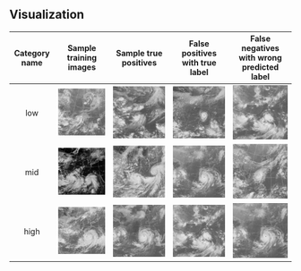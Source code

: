 ## Visualization
| Category name | Sample training images | Sample true positives | False positives with true label | False negatives with wrong predicted label |
| :-----------: | :--------------------: | :-------------------: | :-----------------------------: | :----------------------------------------: |
| low | ![](thumbnails\low_train_Satellite_IR1_LCC.199605201400.jpg) | ![](thumbnails\low_TP_Satellite_IR1_LCC.200906201230.jpg) | ![](thumbnails\low_FP_Satellite_IR1_LCC.200510010633.jpg) | ![](thumbnails\low_FN_Satellite_IR1_LCC.200708062100.jpg) |
| mid | ![](thumbnails\mid_train_Satellite_IR1_LCC.199508271000.jpg) | ![](thumbnails\mid_TP_Satellite_IR1_LCC.200007060600.jpg) | ![](thumbnails\mid_FP_Satellite_IR1_LCC.200710042333.jpg) | ![](thumbnails\mid_FN_Satellite_IR1_LCC.199910071233.jpg) |
| high | ![](thumbnails\high_train_Satellite_IR1_LCC.199607290500.jpg) | ![](thumbnails\high_TP_Satellite_IR1_LCC.200710050333.jpg) | ![](thumbnails\high_FP_Satellite_IR1_LCC.200708062100.jpg) | ![](thumbnails\high_FN_Satellite_IR1_LCC.200710042333.jpg) |

